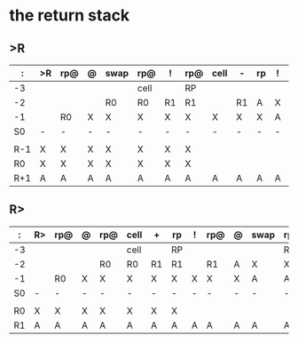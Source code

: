# the return stack

## >R

| :  | >R | rp@ | @  | swap | rp@ | ! | rp@ | cell | - | rp |  ! | rp@ |  ! |  ; |
| -- | -- |  -- | -- |  -- |   -- | -- | -- | -- |  -- | -- |   -- |  -- | -- |  -- |
| -3 |  |  |  |  |   cell |  |  RP |  |  |  |  | R1 |  |  |
| -2 |  |  |  |   R0 | R0 | R1 | R1 |  | R1 | A | X | X | |  | 
| -1 |  |  R0 | X | X  | X | X | X |  X | X | X | A | A | A | |
|  S0 | - | - | - | - | - | - | - | - | - | - | - | - | - | - |
|   |  |  |  |  |  |  |  |  |  |  |  |  |  |  | |
|  R-1 | X | X | X | X | X | X | X |   |   |  |  |  |  |  |
|  R0  | X | X | X | X | X | X | X |   |   |  |  |  |  |  |
|  R+1 | A  | A  | A  | A  | A  | A  | A  | A | A | A | A | A | X | | 

## R>

| :  | R> | rp@ | @  | rp@ | cell |  + | rp |  ! | rp@ |  @ | swap | rp@ |  ! |  ; |
| -- | -- |  -- | -- |  -- |   -- | -- | -- | -- |  -- | -- |   -- |  -- | -- | -- |
| -3 |  |  |  |  |   cell |  |  RP |  |  |  |  | R1 |  |  |
| -2 |  |  |  |   R0 | R0 | R1 | R1 |  | R1 | A | X | X | |  |
| -1 |  |  R0 | X | X  | X | X | X |  X | X | X | A | A | A | A |
|  S0 | - | - | - | - | - | - | - | - | - | - | - | - | - | - |
|   |  |  |  |  |  |  |  |  |  |  |  |  |  |  |
|  R0 | X | X | X | X | X | X | X |   |   |  |  |  |  |  |
|  R1 | A  | A  | A  | A  | A  | A  | A  | A | A | A | A | A | X | X |

